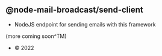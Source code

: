 ## @node-mail-broadcast/send-client

- NodeJS endpoint for sending emails with this framework

(more coming soon^TM)

- &copy; 2022

